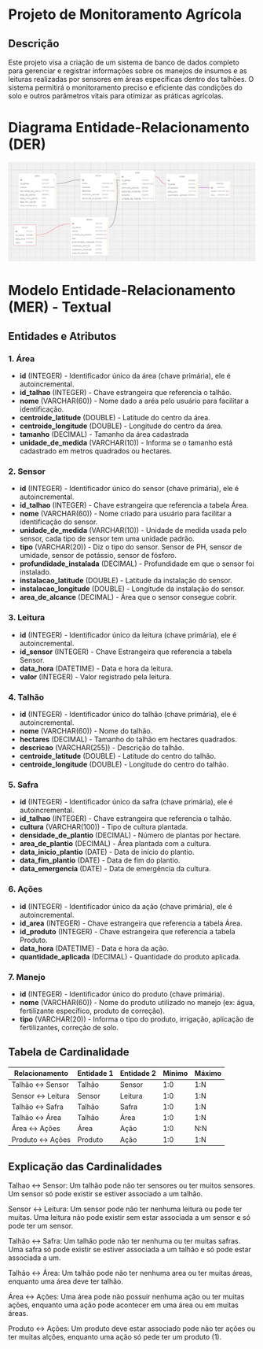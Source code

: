 # Projeto de Monitoramento Agrícola

## Descrição
Este projeto visa a criação de um sistema de banco de dados completo para gerenciar e registrar informações sobre os manejos de insumos e as leituras realizadas por sensores em áreas específicas dentro dos talhões. O sistema permitirá o monitoramento preciso e eficiente das condições do solo e outros parâmetros vitais para otimizar as práticas agrícolas.



# Diagrama Entidade-Relacionamento (DER)
![alt text](diagrama_entidade_relacionamento.png)

# Modelo Entidade-Relacionamento (MER) - Textual 
## Entidades e Atributos

### 1. Área
- **id** (INTEGER) - Identificador único da área (chave primária), ele é autoincremental.
- **id_talhao** (INTEGER) - Chave estrangeira que referencia o talhão.
- **nome** (VARCHAR(60)) - Nome dado a aréa pelo usuário para facilitar a identificação.
- **centroide_latitude** (DOUBLE) - Latitude do centro da área.
- **centroide_longitude** (DOUBLE) - Longitude do centro da área.
- **tamanho** (DECIMAL) - Tamanho da área cadastrada
- **unidade_de_medida** (VARCHAR(10)) - Informa se o tamanho está cadastrado em metros quadrados ou hectares.

### 2. Sensor
- **id** (INTEGER) - Identificador único do sensor (chave primária), ele é autoincremental.
- **id_talhao** (INTEGER) - Chave estrangeira que referencia a tabela Área.
- **nome** (VARCHAR(60)) - Nome criado para usuário para facilitar a identificação do sensor.
- **unidade_de_medida** (VARCHAR(10)) - Unidade de medida usada pelo sensor, cada tipo de sensor tem uma unidade padrão.
- **tipo** (VARCHAR(20)) - Diz o tipo do sensor. Sensor de PH, sensor de umidade, sensor de potássio, sensor de fósforo.
- **profundidade_instalada** (DECIMAL) - Profundidade em que o sensor foi instalado.
- **instalacao_latitude** (DOUBLE) - Latitude da instalação do sensor.
- **instalacao_longitude** (DOUBLE) - Longitude da instalação do sensor.
- **area_de_alcance** (DECIMAL) - Área que o sensor consegue cobrir.

### 3. Leitura
- **id** (INTEGER) - Identificador único da leitura (chave primária), ele é autoincremental.
- **id_sensor** (INTEGER) - Chave Estrangeira que referencia a tabela Sensor.
- **data_hora** (DATETIME) - Data e hora da leitura.
- **valor** (INTEGER) - Valor registrado pela leitura.

### 4. Talhão
- **id** (INTEGER) - Identificador único do talhão (chave primária), ele é autoincremental.
- **nome** (VARCHAR(60)) - Nome do talhão.
- **hectares** (DECIMAL) - Tamanho do talhão em hectares quadrados.
- **descricao** (VARCHAR(255)) - Descrição do talhão.
- **centroide_latitude** (DOUBLE) - Latitude do centro do talhão.
- **centroide_longitude** (DOUBLE) - Longitude do centro do talhão.

### 5. Safra
- **id** (INTEGER) - Identificador único da safra (chave primária), ele é autoincremental.
- **id_talhao** (INTEGER) - Chave estrangeira que referencia o talhão.
- **cultura** (VARCHAR(100)) - Tipo de cultura plantada.
- **densidade_de_plantio** (DECIMAL) -  Número de plantas por hectare. 
- **area_de_plantio** (DECIMAL) - Área plantada com a cultura.
- **data_inicio_plantio** (DATE) - Data de início do plantio.
- **data_fim_plantio** (DATE) - Data de fim do plantio.
- **data_emergencia** (DATE) - Data de emergência da cultura.

### 6. Ações
- **id** (INTEGER) - Identificador único da ação (chave primária), ele é autoincremental.
- **id_area** (INTEGER) - Chave estrangeira que referencia a tabela Área.
- **id_produto** (INTEGER) - Chave estrangeira que referencia a tabela Produto.
- **data_hora** (DATETIME) - Data e hora da ação.
- **quantidade_aplicada** (DECIMAL) - Quantidade do produto aplicada.

### 7. Manejo
- **id** (INTEGER) - Identificador único do produto (chave primária).
- **nome** (VARCHAR(60)) - Nome do produto utilizado no manejo (ex: água, fertilizante específico, produto de correção).
- **tipo** (VARCHAR(20)) - Informa o tipo do produto, irrigação, aplicação de fertilizantes, correção de solo.

## Tabela de Cardinalidade

| Relacionamento          | Entidade 1 |  Entidade 2  | Mínimo | Máximo |
|-------------------------|------------|--------------|--------|--------|
| Talhão ↔ Sensor         | Talhão     | Sensor       | 1:0    | 1:N    |
| Sensor ↔ Leitura        | Sensor     | Leitura      | 1:0    | 1:N    |
| Talhão ↔ Safra          | Talhão     | Safra        | 1:0    | 1:N    |
| Talhão ↔ Área           | Talhão     | Área         | 1:0    | 1:N    |
| Área ↔ Ações            | Área       | Ação         | 1:0    | N:N    |
| Produto ↔ Ações         | Produto    | Ação         | 1:0    | 1:N    |

## Explicação das Cardinalidades
Talhao ↔ Sensor: Um talhão pode não ter sensores ou ter muitos sensores. Um sensor só pode existir se estiver associado a um talhão.

Sensor ↔ Leitura: Um sensor pode não ter nenhuma leitura ou pode ter muitas. Uma leitura não pode existir sem estar associada a um sensor e só pode ter um sensor. 

Talhão ↔ Safra: Um talhão pode não ter nenhuma ou ter muitas safras. Uma safra só pode existir se estiver associada a um talhão e só pode estar associada a um.

Talhão ↔ Área: Um talhão pode não ter nenhuma area ou ter muitas áreas, enquanto uma área deve ter talhão. 

Área ↔ Ações: Uma área pode não possuir nenhuma ação ou ter muitas  ações, enquanto uma ação pode acontecer em uma área ou em muitas áreas.

Produto ↔ Ações: Um produto deve estar associado pode não ter ações ou ter muitas  alções, enquanto uma ação só pede ter um produto (1).

